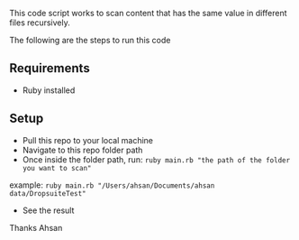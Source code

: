 This code script works to scan content that has the same value in different files recursively. 

The following are the steps to run this code

## Requirements
- Ruby installed

## Setup
- Pull this repo to your local machine
- Navigate to this repo folder path
- Once inside the folder path, run: ```ruby main.rb "the path of the folder you want to scan"```

example: ```ruby main.rb "/Users/ahsan/Documents/ahsan data/DropsuiteTest"```
- See the result

Thanks
Ahsan
